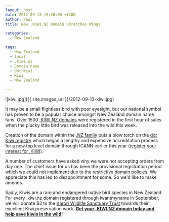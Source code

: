 ```yaml
---
layout: post
date: 2012-09-13 15:26:00 +1200
author: Paul
title: New .KIWI.NZ Domain Stretches Wings

categories:
  - New Zealand

tags:
  - New Zealand
  - local
  - .kiwi.nz
  - Domain name
  - dot Kiwi
  - Kiwi
  - New Zealand

---
```


![kiwi.jpg]({{ site.images_url }}/2012-09-13-kiwi.jpg)

It may be a small flightless bird with poor eyesight, but our national symbol has proven to be a popular choice amongst New Zealand domain name fans. Over 1500 [.KIWI.NZ domains](https://iwantmyname.com/domains/kiwi.nz-kiwi-domain-name-registration-for-new-zealand) were registered in the first hour of sales when the plucky little bird was released into the wild this week. 

Creation of the domain within the [.NZ family](https://iwantmyname.co.nz/domains/co.nz-kiwi-domain-name-registration-for-new-zealand) puts a blow torch on the [dot Kiwi registry](https://iwantmyname.com/blog/2012/01/dot-kiwi-domain-takes-flight.html) which began a lengthy and expensive accreditation process for a new top level domain through ICANN earlier this year ([register your interest for .KIWI](https://iwantmyname.co.nz/dotkiwi)).

A number of customers have asked why we were not accepting orders from day one. The chief issue for us has been the provisional registration period which we could not implement due to the [restrictive domain policies](http://www.internetnews.me/2012/09/04/kiwi-nz-registrations-opening-september-11th/). We appreciate this has led to disappointment for some. So we'd like to make amends.

Sadly, Kiwis are a rare and endangered native bird species in New Zealand. For every .kiwi.nz domain registered through iwantmyname in September, we will donate $2 to the [Karori Wildlife Sanctuary Trust](http://www.sanctuary.org.nz/karori-sanctuary-trust/) towards their excellent Kiwi preservation work. **[Get your .KIWI.NZ domain today and help save kiwis in the wild](https://iwantmyname.co.nz/domains/kiwi.nz-kiwi-domain-name-registration-for-new-zealand)!**
